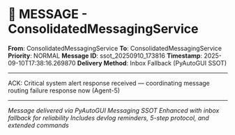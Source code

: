 # 📨 MESSAGE - ConsolidatedMessagingService

**From**: ConsolidatedMessagingService
**To**: ConsolidatedMessagingService
**Priority**: NORMAL
**Message ID**: ssot_20250910_173816
**Timestamp**: 2025-09-10T17:38:16.269870
**Delivery Method**: Inbox Fallback (PyAutoGUI SSOT)

---

ACK: Critical system alert response received — coordinating message routing failure response now (Agent-5)

---

*Message delivered via PyAutoGUI Messaging SSOT*
*Enhanced with inbox fallback for reliability*
*Includes devlog reminders, 5-step protocol, and extended commands*
